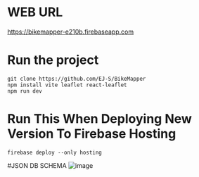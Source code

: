 # WEB URL 
https://bikemapper-e210b.firebaseapp.com

# Run the project
```
git clone https://github.com/EJ-S/BikeMapper
npm install vite leaflet react-leaflet
npm run dev
```
# Run This When Deploying New Version To Firebase Hosting
```
firebase deploy --only hosting
```

#JSON DB SCHEMA
![image](https://github.com/user-attachments/assets/fe3a1e8d-8305-4ee1-92f9-8937d21b784a)
